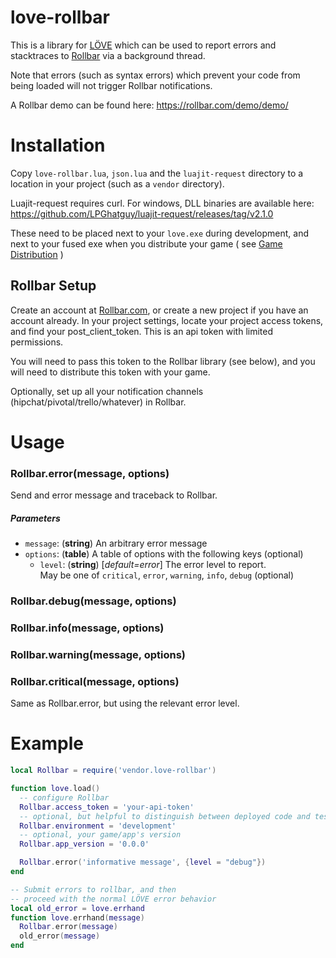 love-rollbar
============
This is a library for [LÖVE](http://love2d.org) which can be used to
report errors and stacktraces to [Rollbar](http://rollbar.com)
via a background thread.

Note that errors (such as syntax errors) which prevent your code from being
loaded will not trigger Rollbar notifications.

A Rollbar demo can be found here: https://rollbar.com/demo/demo/

Installation
============
Copy `love-rollbar.lua`, `json.lua` and the `luajit-request` directory to a location in your project (such as a `vendor` directory).

Luajit-request requires curl. For windows, DLL binaries are available here: https://github.com/LPGhatguy/luajit-request/releases/tag/v2.1.0

These need to be placed next to your `love.exe` during development, and next to your fused exe when you distribute your game
( see [Game Distribution](https://love2d.org/wiki/Game_Distribution) )

Rollbar Setup
-------------

Create an account at [Rollbar.com](http://rollbar.com), or create a new project if you have an account already.
In your project settings, locate your project access tokens, and find your post_client_token. This is an api token with limited permissions.

You will need to pass this token to the Rollbar library (see below), and you will need to distribute this token with your game.

Optionally, set up all your notification channels (hipchat/pivotal/trello/whatever) in Rollbar.

Usage
=====

### Rollbar.error(message, options)
Send and error message and traceback to Rollbar.
##### Parameters
* `message`: (**string**) An arbitrary error message
* `options`: (**table**) A table of options with the following keys (optional)
  * `level`: (**string**) [_default=error_] The error level to report. <br> May be one of `critical`, `error`, `warning`, `info`, `debug` (optional)

### Rollbar.debug(message, options)
### Rollbar.info(message, options)
### Rollbar.warning(message, options)
### Rollbar.critical(message, options)

Same as Rollbar.error, but using the relevant error level.

Example
=======
```lua
local Rollbar = require('vendor.love-rollbar')

function love.load()
  -- configure Rollbar
  Rollbar.access_token = 'your-api-token'
  -- optional, but helpful to distinguish between deployed code and testing code
  Rollbar.environment = 'development'
  -- optional, your game/app's version
  Rollbar.app_version = '0.0.0'

  Rollbar.error('informative message', {level = "debug"})
end

-- Submit errors to rollbar, and then
-- proceed with the normal LÖVE error behavior
local old_error = love.errhand
function love.errhand(message)
  Rollbar.error(message)
  old_error(message)
end
```
